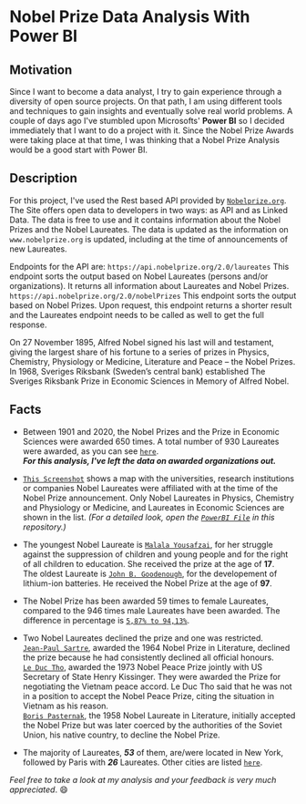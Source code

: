 # Nobel Prize Data Analysis With Power BI

## Motivation

Since I want to become a data analyst, I try to gain experience through a diversity of open source projects. On that path, I am using different tools and techniques to gain insights and eventually solve real world problems. A couple of days ago I've stumbled upon Microsofts' __Power BI__ so I decided immediately that I want to do a project with it. Since the Nobel Prize Awards were taking place at that time, I was thinking that a Nobel Prize Analysis would be a good start with Power BI.  

## Description

For this project, I've used the Rest based API provided by [``Nobelprize.org``](https://www.nobelprize.org). The Site offers open data to developers in two ways: as API and as Linked Data. The data is free to use and it contains information about the Nobel Prizes and the Nobel Laureates. The data is updated as the information on ``www.nobelprize.org`` is updated, including at the time of announcements of new Laureates.

Endpoints for the API are:
``https://api.nobelprize.org/2.0/laureates``
This endpoint sorts the output based on Nobel Laureates (persons and/or organizations). It returns all information about Laureates and Nobel Prizes.
``https://api.nobelprize.org/2.0/nobelPrizes``
This endpoint sorts the output based on Nobel Prizes. Upon request, this endpoint returns a shorter result and the Laureates endpoint needs to be called as well to get the full response.

On 27 November 1895, Alfred Nobel signed his last will and testament, giving the largest share of his fortune to a series of prizes in Physics, Chemistry, Physiology or Medicine, Literature and Peace – the Nobel Prizes. In 1968, Sveriges Riksbank (Sweden’s central bank) established The Sveriges Riksbank Prize in Economic Sciences in Memory of Alfred Nobel.

## Facts

* Between 1901 and 2020, the Nobel Prizes and the Prize in Economic Sciences were awarded 650 times. A total number of 930 Laureates were awarded, as you can see [``here``](https://github.com/Kal-Sel/Nobel-Prize-Power-BI-Analysis/blob/main/MostAwardedCategories.png).  
__*For this analysis, I've left the data on awarded organizations out.*__

* [``This Screenshot``](https://github.com/Kal-Sel/Nobel-Prize-Power-BI-Analysis/blob/main/LaureatesAffiliation.png) shows a map with the universities, research institutions or companies Nobel Laureates were affiliated with at the time of the Nobel Prize announcement. Only Nobel Laureates in Physics, Chemistry and Physiology or Medicine, and Laureates in Economic Sciences are shown in the list. *(For a detailed look, open the [``PowerBI File``](https://github.com/Kal-Sel/Nobel-Prize-Power-BI-Analysis/commit/38aa9b0d854b14bac12019c52bfc181f656cae59) in this repository.)*

* The youngest Nobel Laureate is [`Malala Yousafzai`](https://en.wikipedia.org/wiki/Malala_Yousafzai), for her struggle against the suppression of children and young people and for the right of all children to education. She received the prize at the age of __17__.  
The oldest Laureate is [``John B. Goodenough``](https://en.wikipedia.org/wiki/John_B._Goodenough), for the developement of lithium-ion batteries. He received the Nobel Prize at the age of __97__.

* The Nobel Prize has been awarded 59 times to female Laureates, compared to the 946 times male Laureates have been awarded. The difference in percentage is [``5,87% to 94,13%``](https://github.com/Kal-Sel/Nobel-Prize-Power-BI-Analysis/blob/main/LaureatesGender.png).

* Two Nobel Laureates declined the prize and one was restricted.  
[``Jean-Paul Sartre``](https://en.wikipedia.org/wiki/Jean-Paul_Sartre), awarded the 1964 Nobel Prize in Literature, declined the prize because he had consistently declined all official honours.  
[``Le Duc Tho``](https://en.wikipedia.org/wiki/L%C3%AA_%C4%90%E1%BB%A9c_Th%E1%BB%8D), awarded the 1973 Nobel Peace Prize jointly with US Secretary of State Henry Kissinger. They were awarded the Prize for negotiating the Vietnam peace accord. Le Duc Tho said that he was not in a position to accept the Nobel Peace Prize, citing the situation in Vietnam as his reason.  
[``Boris Pasternak``](https://en.wikipedia.org/wiki/Boris_Pasternak), the 1958 Nobel Laureate in Literature, initially accepted the Nobel Prize but was later coerced by the authorities of the Soviet Union, his native country, to decline the Nobel Prize.

* The majority of Laureates, __*53*__ of them, are/were located in New York, followed by Paris with __*26*__ Laureates. Other cities are listed [``here``](https://github.com/Kal-Sel/Nobel-Prize-Power-BI-Analysis/blob/main/LaureatesLocation.png).  


*Feel free to take a look at my analysis and your feedback is very much appreciated*. :smile:
